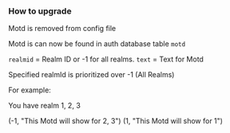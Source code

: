 ### How to upgrade

Motd is removed from config file

Motd is can now be found in auth database table `motd`

`realmid` = Realm ID or -1 for all realms.
`text` = Text for Motd

Specified realmId is prioritized over -1 (All Realms)

For example:

You have realm 1, 2, 3

(-1, "This Motd will show for 2, 3")
(1, "This Motd will show for 1")
